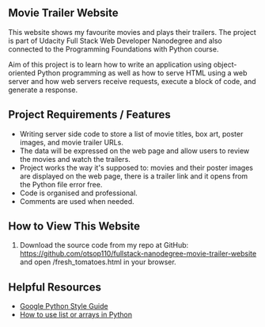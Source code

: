 ## Movie Trailer Website
This website shows my favourite movies and plays their trailers. The project is part of Udacity Full Stack Web Developer Nanodegree and also connected to the Programming Foundations with Python course.

Aim of this project is to learn how to write an application using object-oriented Python programming as well as how to serve HTML using a web server and how web servers receive requests, execute a block of code, and generate a response.

## Project Requirements / Features

* Writing server side code to store a list of movie titles, box art, poster images, and movie trailer URLs.
* The data will be expressed on the web page and allow users to review the movies and watch the trailers.
* Project works the way it's supposed to: movies and their poster images are displayed on the web page, there is a trailer link and it opens from the Python file error free.
* Code is organised and professional.
* Comments are used when needed.

## How to View This Website
1. Download the source code from my repo at GitHub: https://github.com/otsop110/fullstack-nanodegree-movie-trailer-website and open /fresh_tomatoes.html in your browser.

## Helpful Resources
* [Google Python Style Guide](https://google.github.io/styleguide/pyguide.html)
* [How to use list or arrays in Python](https://docs.python.org/2/tutorial/introduction.html#lists)
